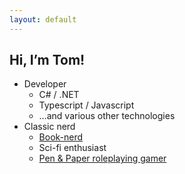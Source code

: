 ```yaml
---
layout: default
---
```


<div class="home">
	<h2>Hi, I’m Tom!</h2>
	<ul>
		<li>
			<div>Developer</div>
			<ul>
				<li>C# / .NET</li>
				<li>Typescript / Javascript</li>
				<li>…and various other technologies</li>
			</ul>
		</li>
		<li>
			<div>Classic nerd</div>
			<ul>
				<li>
					<a rel="me" href="https://goodreads.com/emptyother" target="_blank">Book-nerd</a>
				</li>
				<li>Sci-fi enthusiast</li>
				<li>
					<a href="/gaming/">Pen & Paper roleplaying gamer</a>
				</li>
			</ul>
		</li>
	</ul>
</div>
